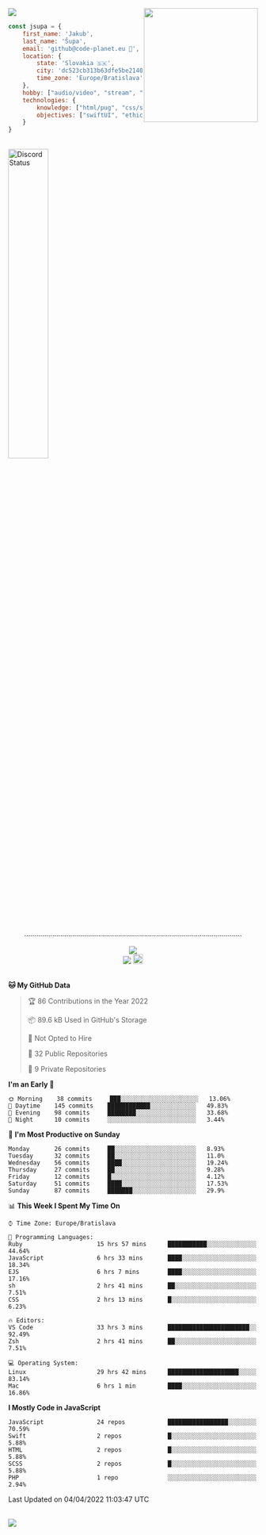 
<img src="https://creepy-corp.eu/pika-bg.png">
<img align='right' src="https://creepy-corp.eu/pika.gif" width="230">
<br>

```js
const jsupa = {
    first_name: 'Jakub',
    last_name: 'Šupa',
    email: 'github@code-planet.eu 📧',
    location: {
        state: 'Slovakia 🇸🇰',
        city: 'dc523cb313b63dfe5be2140b0c05b3bc',
        time_zone: 'Europe/Bratislava'
    },
    hobby: ["audio/video", "stream", "3D modelling/printing", "crypto (XRP 🤍)", "IoT/DIY", "tech"],
    technologies: {
        knowledge: ["html/pug", "css/scss", "javascript/jquery", "vue/react", "nodejs", "ruby on rails", "php", "pgsql/mysql"],
        objectives: ["swiftUI", "ethical hacking", "boost all knowledge to master class"]
    }
}

  ```

<br>
<a href="https://discord.gg/DqWrEvyWX7" target="_blank">
<img width="40%" alt="Discord Status" src="https://lanyard.cnrad.dev/api/616613956676485122?borderRadius=6px&bg=161b22">
</a>
<br>
<p align="center">
.............................................................................................................
<br><br>
<a href="https://wakatime.com/@698e3ae2-2e7a-4cf6-a9e7-192f2b7d1525"><img src="https://wakatime.com/badge/user/698e3ae2-2e7a-4cf6-a9e7-192f2b7d1525.svg"></a><br>
<img src="https://visitor-badge.laobi.icu/badge?page_id=jsupa.jsupa">
<a href='https://ko-fi.com/Y8Y246Y0V' target='_blank'>
    <img src="https://img.shields.io/badge/buy%20me%20a%20coffee-donate-yellow.svg" alt="Buy Me A Coffee donate button" height="20px"/>
</a>
<br><br>

<!--START_SECTION:waka-->
**🐱 My GitHub Data** 

> 🏆 86 Contributions in the Year 2022
 > 
> 📦 89.6 kB Used in GitHub's Storage 
 > 
> 🚫 Not Opted to Hire
 > 
> 📜 32 Public Repositories 
 > 
> 🔑 9 Private Repositories  
 > 
**I'm an Early 🐤** 

```text
🌞 Morning    38 commits     ███░░░░░░░░░░░░░░░░░░░░░░   13.06% 
🌆 Daytime    145 commits    ████████████░░░░░░░░░░░░░   49.83% 
🌃 Evening    98 commits     ████████░░░░░░░░░░░░░░░░░   33.68% 
🌙 Night      10 commits     ░░░░░░░░░░░░░░░░░░░░░░░░░   3.44%

```
📅 **I'm Most Productive on Sunday** 

```text
Monday       26 commits     ██░░░░░░░░░░░░░░░░░░░░░░░   8.93% 
Tuesday      32 commits     ██░░░░░░░░░░░░░░░░░░░░░░░   11.0% 
Wednesday    56 commits     ████░░░░░░░░░░░░░░░░░░░░░   19.24% 
Thursday     27 commits     ██░░░░░░░░░░░░░░░░░░░░░░░   9.28% 
Friday       12 commits     █░░░░░░░░░░░░░░░░░░░░░░░░   4.12% 
Saturday     51 commits     ████░░░░░░░░░░░░░░░░░░░░░   17.53% 
Sunday       87 commits     ███████░░░░░░░░░░░░░░░░░░   29.9%

```


📊 **This Week I Spent My Time On** 

```text
⌚︎ Time Zone: Europe/Bratislava

💬 Programming Languages: 
Ruby                     15 hrs 57 mins      ███████████░░░░░░░░░░░░░░   44.64% 
JavaScript               6 hrs 33 mins       ████░░░░░░░░░░░░░░░░░░░░░   18.34% 
EJS                      6 hrs 7 mins        ████░░░░░░░░░░░░░░░░░░░░░   17.16% 
sh                       2 hrs 41 mins       ██░░░░░░░░░░░░░░░░░░░░░░░   7.51% 
CSS                      2 hrs 13 mins       █░░░░░░░░░░░░░░░░░░░░░░░░   6.23%

🔥 Editors: 
VS Code                  33 hrs 3 mins       ███████████████████████░░   92.49% 
Zsh                      2 hrs 41 mins       ██░░░░░░░░░░░░░░░░░░░░░░░   7.51%

💻 Operating System: 
Linux                    29 hrs 42 mins      ████████████████████░░░░░   83.14% 
Mac                      6 hrs 1 min         ████░░░░░░░░░░░░░░░░░░░░░   16.86%

```

**I Mostly Code in JavaScript** 

```text
JavaScript               24 repos            █████████████████░░░░░░░░   70.59% 
Swift                    2 repos             █░░░░░░░░░░░░░░░░░░░░░░░░   5.88% 
HTML                     2 repos             █░░░░░░░░░░░░░░░░░░░░░░░░   5.88% 
SCSS                     2 repos             █░░░░░░░░░░░░░░░░░░░░░░░░   5.88% 
PHP                      1 repo              ░░░░░░░░░░░░░░░░░░░░░░░░░   2.94%

```



 Last Updated on 04/04/2022 11:03:47 UTC
<!--END_SECTION:waka-->

</p><br>
<img src="https://creepy-corp.eu/pika-bg-bottom.png">

